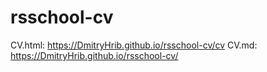 # rsschool-cv
CV.html: https://DmitryHrib.github.io/rsschool-cv/cv
CV.md: https://DmitryHrib.github.io/rsschool-cv/

